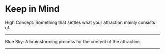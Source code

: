 # Keep in Mind

High Concept: Something that settles what your attraction mainly consists of.

---

Blue Sky: A brainstorming process for the content of the attraction.

---
